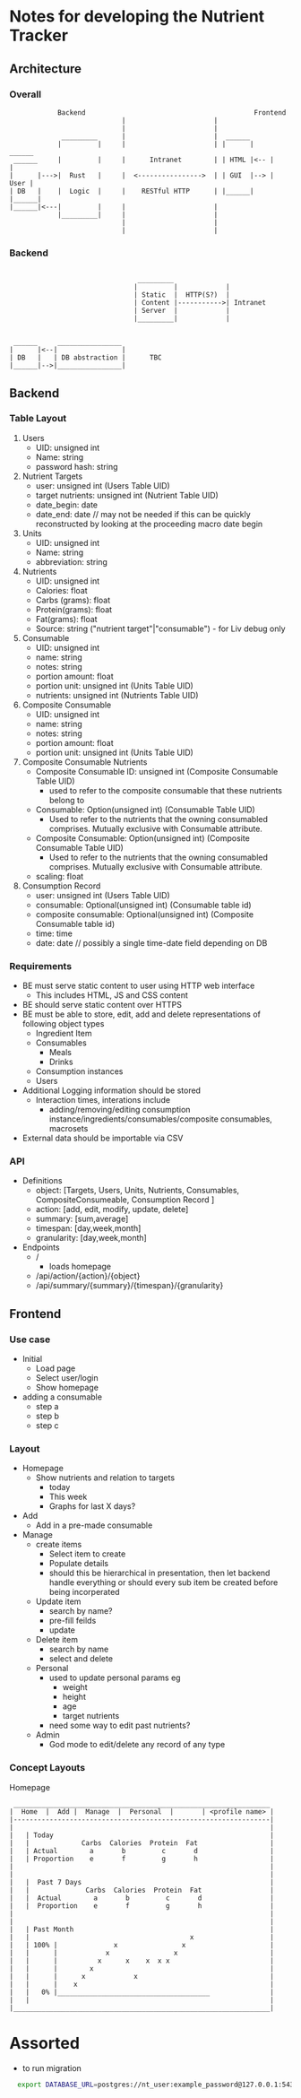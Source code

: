 # Notes for developing the Nutrient Tracker

## Architecture

### Overall
```
            Backend                                          Frontend
                            |                      |
                            |                      |
             _________      |                      |  ______
            |         |     |                      | |      |     ______
 ______     |         |     |      Intranet        | | HTML |<-- |      |
|      |--->|  Rust   |     |  <---------------->  | | GUI  |--> | User |
| DB   |    |  Logic  |     |    RESTful HTTP      | |______|    |______|
|______|<---|         |     |                      |
            |_________|     |                      |
                            |                      |
                            |                      |
```

### Backend

```

                                _________
                               |         |            |
                               | Static  |  HTTP(S?)  |
                               | Content |----------->| Intranet
                               | Server  |            |
                               |_________|            |


 ______     ________________
|      |<--|                |
| DB   |   | DB abstraction |      TBC
|______|-->|________________|

```

## Backend


### Table Layout

1. Users
   - UID: unsigned int
   - Name: string
   - password hash: string
2. Nutrient Targets
   - user:             unsigned int (Users Table UID)
   - target nutrients: unsigned int (Nutrient Table UID)
   - date_begin:       date
   - date_end:         date // may not be needed if this can be quickly reconstructed by looking at the proceeding macro date begin
3. Units
   - UID: unsigned int
   - Name: string
   - abbreviation: string
4. Nutrients
   - UID: unsigned int
   - Calories:       float
   - Carbs (grams):  float
   - Protein(grams): float
   - Fat(grams):     float
   - Source:         string ("nutrient target"|"consumable") - for Liv debug only
5. Consumable
   - UID:            unsigned int
   - name:           string
   - notes:          string
   - portion amount: float
   - portion unit:   unsigned int (Units Table UID)
   - nutrients:      unsigned int (Nutrients Table UID)
6. Composite Consumable
   - UID:            unsigned int
   - name:           string
   - notes:          string
   - portion amount: float
   - portion unit:   unsigned int (Units Table UID)
7. Composite Consumable Nutrients
   - Composite Consumable ID: unsigned int (Composite Consumable Table UID)
      - used to refer to the composite consumable that these nutrients belong to
   - Consumable:              Option(unsigned int) (Consumable Table UID)
      - Used to refer to the nutrients that the owning consumabled comprises. Mutually exclusive with Consumable attribute.
   - Composite Consumable:    Option(unsigned int) (Composite Consumable Table UID)
      - Used to refer to the nutrients that the owning consumabled comprises. Mutually exclusive with Consumable attribute.
   - scaling:              float
8. Consumption Record
   - user:                 unsigned int (Users Table UID)
   - consumable:           Optional(unsigned int) (Consumable table id)
   - composite consumable: Optional(unsigned int) (Composite Consumable table id)
   - time: time
   - date: date // possibly a single time-date field depending on DB


### Requirements

- BE must serve static content to user using HTTP web interface
  - This includes HTML, JS and CSS content
- BE should serve static content over HTTPS
- BE must be able to store, edit, add and delete representations of following object types
  - Ingredient Item
  - Consumables
    - Meals
    - Drinks
  - Consumption instances
  - Users
- Additional Logging information should be stored
  - Interaction times, interations include
    - adding/removing/editing consumption instance/ingredients/consumables/composite consumables, macrosets
- External data should be importable via CSV



### API

- Definitions
  - object: [Targets, Users, Units, Nutrients, Consumables, CompositeConsumeable, Consumption Record ]
  - action: [add, edit, modify, update, delete]
  - summary: [sum,average]
  - timespan: [day,week,month]
  - granularity: [day,week,month]
- Endpoints
  - /
    - loads homepage
  - /api/action/{action}/{object}
  - /api/summary/{summary}/{timespan}/{granularity}



## Frontend


### Use case
  - Initial
    - Load page
    - Select user/login
    - Show homepage
   - adding a consumable
     - step a
     - step b
     - step c

### Layout
  - Homepage
    - Show nutrients and relation to targets
      - today
      - This week
      - Graphs for last X days?
  - Add
    - Add in a pre-made consumable
  - Manage
    - create items
      - Select item to create
      - Populate details
      - should this be hierarchical in presentation, then let backend handle everything or should every sub item be created before being incorperated
    - Update item
      - search by name?
      - pre-fill feilds
      - update
    - Delete item
      - search by name
      - select and delete
    - Personal
      - used to update personal params eg
        - weight
        - height
        - age
        - target nutrients
      - need some way to edit past nutrients?
    - Admin
      - God mode to edit/delete any record of any type


### Concept Layouts
Homepage
```
 ________________________________________________________________
|  Home  |  Add |  Manage  |  Personal  |       | <profile name> |
|----------------------------------------------------------------|
|                                                                |
|   | Today                                                      |
|   |             Carbs  Calories  Protein  Fat                  |
|   | Actual        a       b         c       d                  |
|   | Proportion    e       f         g       h                  |
|                                                                |
|                                                                |
|   |  Past 7 Days                                               |
|   |              Carbs  Calories  Protein  Fat                 |
|   |  Actual        a       b         c       d                 |
|   |  Proportion    e       f         g       h                 |
|                                                                |
|                                                                |
|   | Past Month                                                 |
|   |                                        x                   |
|   | 100% |              x                x                     |
|   |      |            x                x                       |
|   |      |          x      x    x  x x                         |
|   |      |        x                                            |
|   |      |      x            x                                 |
|   |      |    x                                                |
|   |   0% |______________________________________               |
|   |                                                            |
|________________________________________________________________|

```




# Assorted
- to run migration
```zsh
  export DATABASE_URL=postgres://nt_user:example_password@127.0.0.1:5432/nt_db && .cargo/bin/sea-orm-cli migrate up --verbose
```
